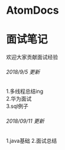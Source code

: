 # AtomDocs
# 面试笔记  
欢迎大家贡献面试经验
###### _2018/9/5 更新_
1.多线程总结ing  
2.华为面试  
3.sql例子
###### _2018/09/11 更新_
1.java基础
2.面试总结
